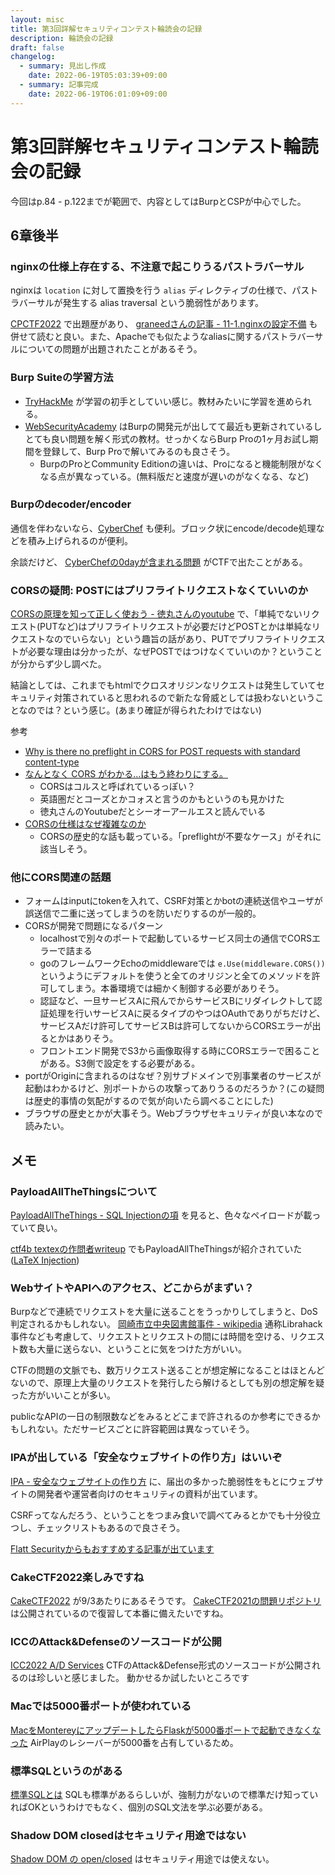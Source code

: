 ```yaml
---
layout: misc
title: 第3回詳解セキュリティコンテスト輪読会の記録
description: 輪読会の記録
draft: false
changelog:
  - summary: 見出し作成
    date: 2022-06-19T05:03:39+09:00
  - summary: 記事完成
    date: 2022-06-19T06:01:09+09:00
---
```


# 第3回詳解セキュリティコンテスト輪読会の記録

今回はp.84 - p.122までが範囲で、内容としてはBurpとCSPが中心でした。

## 6章後半

### nginxの仕様上存在する、不注意で起こりうるパストラバーサル

nginxは `location` に対して置換を行う `alias` ディレクティブの仕様で、パストラバーサルが発生する alias traversal という脆弱性があります。

[CPCTF2022](https://trap.jp/post/1237/#webforbidden-2-easy) で出題歴があり、 [graneedさんの記事 - 11-1.nginxの設定不備](https://graneed.hatenablog.com/entry/2019/12/29/115100#nginx%E3%81%AE%E8%A8%AD%E5%AE%9A%E4%B8%8D%E5%82%99) も併せて読むと良い。また、Apacheでも似たようなaliasに関するパストラバーサルについての問題が出題されたことがあるそう。

### Burp Suiteの学習方法

- [TryHackMe](https://tryhackme.com/) が学習の初手としていい感じ。教材みたいに学習を進められる。
- [WebSecurityAcademy](https://portswigger.net/web-security) はBurpの開発元が出してて最近も更新されているしとても良い問題を解く形式の教材。せっかくならBurp Proの1ヶ月お試し期間を登録して、Burp Proで解いてみるのも良さそう。
  - BurpのProとCommunity Editionの違いは、Proになると機能制限がなくなる点が異なっている。(無料版だと速度が遅いのがなくなる、など)

### Burpのdecoder/encoder

通信を伴わないなら、[CyberChef](https://gchq.github.io/CyberChef/) も便利。ブロック状にencode/decode処理などを積み上げられるのが便利。

余談だけど、 [CyberChefの0dayが含まれる問題](https://blog.p6.is/writeups-for-hayyim-security-ctf-2022/) がCTFで出たことがある。

### CORSの疑問: POSTにはプリフライトリクエストなくていいのか

[CORSの原理を知って正しく使おう - 徳丸さんのyoutube](https://youtu.be/ryztmcFf01Y) で、「単純でないリクエスト(PUTなど)はプリフライトリクエストが必要だけどPOSTとかは単純なリクエストなのでいらない」という趣旨の話があり、PUTでプリフライトリクエストが必要な理由は分かったが、なぜPOSTではつけなくていいのか？ということが分からず少し調べた。

結論としては、これまでもhtmlでクロスオリジンなリクエストは発生していてセキュリティ対策されていると思われるので新たな脅威としては扱わないということなのでは？という感じ。(あまり確証が得られたわけではない)

参考
- [Why is there no preflight in CORS for POST requests with standard content-type](https://stackoverflow.com/questions/39725955/why-is-there-no-preflight-in-cors-for-post-requests-with-standard-content-type)
- [なんとなく CORS がわかる...はもう終わりにする。](https://qiita.com/att55/items/2154a8aad8bf1409db2b)
  - CORSはコルスと呼ばれているっぽい？
  - 英語圏だとコーズとかコォスと言うのかもというのも見かけた
  - 徳丸さんのYoutubeだとシーオーアールエスと読んでいる
- [CORSの仕様はなぜ複雑なのか](https://zenn.dev/qnighy/articles/6ff23c47018380)
  - CORSの歴史的な話も載っている。「preflightが不要なケース」がそれに該当しそう。

### 他にCORS関連の話題

- フォームはinputにtokenを入れて、CSRF対策とかbotの連続送信やユーザが誤送信で二重に送ってしまうのを防いだりするのが一般的。
- CORSが開発で問題になるパターン
  - localhostで別々のポートで起動しているサービス同士の通信でCORSエラーで詰まる
  - goのフレームワークEchoのmiddlewareでは `e.Use(middleware.CORS())` というようにデフォルトを使うと全てのオリジンと全てのメソッドを許可してしまう。本番環境では細かく制御する必要がありそう。
  - 認証など、一旦サービスAに飛んでからサービスBにリダイレクトして認証処理を行いサービスAに戻るタイプのやつはOAuthでありがちだけど、サービスAだけ許可してサービスBは許可してないからCORSエラーが出るとかはありそう。
  - フロントエンド開発でS3から画像取得する時にCORSエラーで困ることがある。S3側で設定をする必要がある。
- portがOriginに含まれるのはなぜ？別サブドメインで別事業者のサービスが起動はわかるけど、別ポートからの攻撃ってありうるのだろうか？(この疑問は歴史的事情の気配がするので気が向いたら調べることにした)
- ブラウザの歴史とかが大事そう。Webブラウザセキュリティが良い本なので読みたい。

## メモ

### PayloadAllTheThingsについて

[PayloadAllTheThings - SQL Injectionの項](https://github.com/swisskyrepo/PayloadsAllTheThings/tree/master/SQL%20Injection) を見ると、色々なペイロードが載っていて良い。

[ctf4b textexの作問者writeup](https://github.com/satoki/ctf4b_2022_satoki_writeups/tree/3dbf741d8f408dc8e717691b25cbe7549eed85fe/web/textex#%E8%A7%A3%E6%B3%95) でもPayloadAllTheThingsが紹介されていた([LaTeX Injection](https://github.com/swisskyrepo/PayloadsAllTheThings/tree/master/LaTeX%20Injection))

### WebサイトやAPIへのアクセス、どこからがまずい？

Burpなどで連続でリクエストを大量に送ることをうっかりしてしまうと、DoS判定されるかもしれない。
[岡崎市立中央図書館事件 - wikipedia](https://ja.wikipedia.org/wiki/%E5%B2%A1%E5%B4%8E%E5%B8%82%E7%AB%8B%E4%B8%AD%E5%A4%AE%E5%9B%B3%E6%9B%B8%E9%A4%A8%E4%BA%8B%E4%BB%B6) 通称Librahack事件なども考慮して、リクエストとリクエストの間には時間を空ける、リクエスト数も大量に送らない、ということに気をつけた方がいい。

CTFの問題の文脈でも、数万リクエスト送ることが想定解になることはほとんどないので、原理上大量のリクエストを発行したら解けるとしても別の想定解を疑った方がいいことが多い。

publicなAPIの一日の制限数などをみるとどこまで許されるのか参考にできるかもしれない。ただサービスごとに許容範囲は異なっていそう。

### IPAが出している「安全なウェブサイトの作り方」はいいぞ

[IPA - 安全なウェブサイトの作り方](https://www.ipa.go.jp/security/vuln/websecurity.html) に、届出の多かった脆弱性をもとにウェブサイトの開発者や運営者向けのセキュリティの資料が出ています。

CSRFってなんだろう、ということをつまみ食いで調べてみるとかでも十分役立つし、チェックリストもあるので良さそう。

[Flatt Securityからもおすすめする記事が出ています](https://blog.flatt.tech/entry/anzenna_website_no_tsukurikata)

### CakeCTF2022楽しみですね

[CakeCTF2022](https://ctftime.org/event/1683/) が9/3あたりにあるそうです。
[CakeCTF2021の問題リポジトリ](https://github.com/theoremoon/cakectf-2021-public) は公開されているので復習して本番に備えたいですね。

### ICCのAttack&Defenseのソースコードが公開

[ICC2022 A/D Services](https://github.com/CybersecNatLab/ICC2022-AD-CTF)
CTFのAttack&Defense形式のソースコードが公開されるのは珍しいと感じました。
動かせるか試したいところです

### Macでは5000番ポートが使われている

[MacをMontereyにアップデートしたらFlaskが5000番ポートで起動できなくなった](https://www.keisuke69.net/entry/2021/10/29/012608)
AirPlayのレシーバーが5000番を占有しているため。

### 標準SQLというのがある

[標準SQLとは](http://www.sql-post.biz/2019/05/02/%E6%A8%99%E6%BA%96sql/)
SQLも標準があるらしいが、強制力がないので標準だけ知っていればOKというわけでもなく、個別のSQL文法を学ぶ必要がある。

### Shadow DOM closedはセキュリティ用途ではない

[Shadow DOM の open/closed](https://developer.mozilla.org/ja/docs/Web/Web_Components/Using_shadow_DOM) はセキュリティ用途では使えない。
